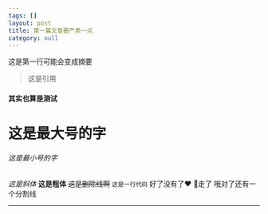 ```yaml
---
tags: []
layout: post
title: 第一篇文章要严肃一点
category: null
---
```

这是第一行可能会变成摘要
> 这是引用

#### 其实也算是测试
# 这是最大号的字
###### 这是最小号的字
*这是斜体*
**这是粗体**
~~这是删除线啊~~
`这是一行代码`
好了没有了&hearts;
:walking:走了
哦对了还有一个分割线

------------

